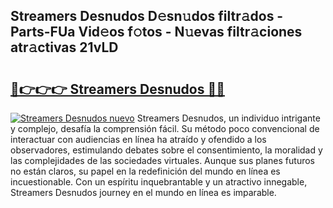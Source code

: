 ## Streamers Desnudos D𝚎sn𝚞dos filtr𝚊dos - Parts-FUa Vid𝚎os f𝚘tos - N𝚞evas filtr𝚊ciones atr𝚊ctivas 21vLD

# <h2><a href="http://mbckny.tromn.icu/?c=Streamers+Desnudos">🔗👉👉👉 Streamers Desnudos 🔗🔗</a></h2>

[![Streamers Desnudos nuevo](https://i.imgur.com/pEAQMta.gif)](http://mbckny.tromn.icu/?c=Streamers+Desnudos)
Streamers Desnudos, un individuo intrigante y complejo, desafía la comprensión fácil. Su método poco convencional de interactuar con audiencias en línea ha atraído y ofendido a los observadores, estimulando debates sobre el consentimiento, la moralidad y las complejidades de las sociedades virtuales. Aunque sus planes futuros no están claros, su papel en la redefinición del mundo en línea es incuestionable. Con un espíritu inquebrantable y un atractivo innegable, Streamers Desnudos journey en el mundo en línea es imparable.
